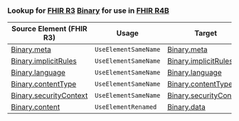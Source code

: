### Lookup for [FHIR R3](https://hl7.org/fhir/STU3/) [Binary](https://hl7.org/fhir/STU3/Binary.html) for use in [FHIR R4B](https://hl7.org/fhir/R4B/)

| Source Element (FHIR R3) | Usage | Target |
| -------------- | ----- | ------ |
| [Binary.meta](https://hl7.org/fhir/STU3/Binary.html#resource) | `UseElementSameName` | [Binary.meta](https://hl7.org/fhir/R4B/Binary.html#resource) |
| [Binary.implicitRules](https://hl7.org/fhir/STU3/Binary.html#resource) | `UseElementSameName` | [Binary.implicitRules](https://hl7.org/fhir/R4B/Binary.html#resource) |
| [Binary.language](https://hl7.org/fhir/STU3/Binary.html#resource) | `UseElementSameName` | [Binary.language](https://hl7.org/fhir/R4B/Binary.html#resource) |
| [Binary.contentType](https://hl7.org/fhir/STU3/Binary.html#resource) | `UseElementSameName` | [Binary.contentType](https://hl7.org/fhir/R4B/Binary.html#resource) |
| [Binary.securityContext](https://hl7.org/fhir/STU3/Binary.html#resource) | `UseElementSameName` | [Binary.securityContext](https://hl7.org/fhir/R4B/Binary.html#resource) |
| [Binary.content](https://hl7.org/fhir/STU3/Binary.html#resource) | `UseElementRenamed` | [Binary.data](https://hl7.org/fhir/R4B/Binary.html#resource) |
